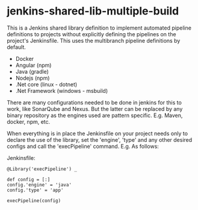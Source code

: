 # jenkins-shared-lib-multiple-build

This is a Jenkins shared library definition to implement automated pipeline definitions to projects without explicitly defining the pipelines on the project's Jenkinsfile.
This uses the multibranch pipeline definitions by default.

* Docker
* Angular (npm)
* Java (gradle)
* Nodejs (npm)
* .Net core (linux - dotnet)
* .Net Framework (windows - msbuild)

There are many configurations needed to be done in jenkins for this to work, like SonarQube and Nexus. But the latter can be replaced by any binary repository as the engines used are pattern specific. E.g. Maven, docker, npm, etc.

When everything is in place the Jenkinsfile on your project needs only to declare the use of the library, set the 'engine', 'type' and any other desired configs and call the 'execPipeline' command. E.g. As follows:

Jenkinsfile:
```
@Library('execPipeline') _

def config = [:]
config.'engine' = 'java'
config.'type' = 'app'

execPipeline(config)
```